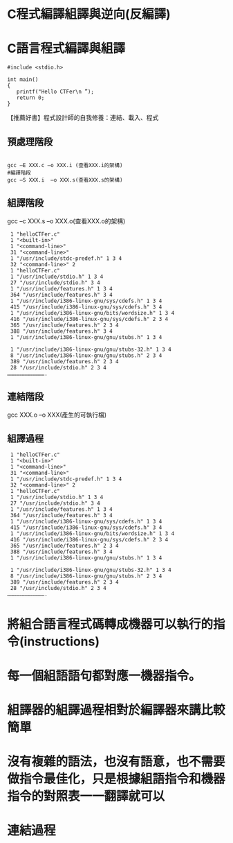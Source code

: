

# C程式編譯組譯與逆向(反編譯)
# C語言程式編譯與組譯
```
#include <stdio.h>

int main()
{
   printf("Hello CTFer\n ”);
   return 0;
}
```
【推薦好書】程式設計師的自我修養：連結、載入、程式

## 預處理階段
```

gcc –E XXX.c –o XXX.i (查看XXX.i的架構)
#編譯階段
gcc –S XXX.i  –o XXX.s(查看XXX.s的架構)
```
## 組譯階段

gcc –c XXX.s –o XXX.o(查看XXX.o的架構)
```
 1 "helloCTFer.c"
 1 "<built-in>"
 1 "<command-line>"
 31 "<command-line>"
 1 "/usr/include/stdc-predef.h" 1 3 4
 32 "<command-line>" 2
 1 "helloCTFer.c"
 1 "/usr/include/stdio.h" 1 3 4
 27 "/usr/include/stdio.h" 3 4
 1 "/usr/include/features.h" 1 3 4
 364 "/usr/include/features.h" 3 4
 1 "/usr/include/i386-linux-gnu/sys/cdefs.h" 1 3 4
 415 "/usr/include/i386-linux-gnu/sys/cdefs.h" 3 4
 1 "/usr/include/i386-linux-gnu/bits/wordsize.h" 1 3 4
 416 "/usr/include/i386-linux-gnu/sys/cdefs.h" 2 3 4
 365 "/usr/include/features.h" 2 3 4
 388 "/usr/include/features.h" 3 4
 1 "/usr/include/i386-linux-gnu/gnu/stubs.h" 1 3 4

 1 "/usr/include/i386-linux-gnu/gnu/stubs-32.h" 1 3 4
 8 "/usr/include/i386-linux-gnu/gnu/stubs.h" 2 3 4
 389 "/usr/include/features.h" 2 3 4
 28 "/usr/include/stdio.h" 2 3 4
……………………………….

```


## 連結階段
gcc  XXX.o –o XXX(產生的可執行檔)

















## 組譯過程
```
 1 "helloCTFer.c"
 1 "<built-in>"
 1 "<command-line>"
 31 "<command-line>"
 1 "/usr/include/stdc-predef.h" 1 3 4
 32 "<command-line>" 2
 1 "helloCTFer.c"
 1 "/usr/include/stdio.h" 1 3 4
 27 "/usr/include/stdio.h" 3 4
 1 "/usr/include/features.h" 1 3 4
 364 "/usr/include/features.h" 3 4
 1 "/usr/include/i386-linux-gnu/sys/cdefs.h" 1 3 4
 415 "/usr/include/i386-linux-gnu/sys/cdefs.h" 3 4
 1 "/usr/include/i386-linux-gnu/bits/wordsize.h" 1 3 4
 416 "/usr/include/i386-linux-gnu/sys/cdefs.h" 2 3 4
 365 "/usr/include/features.h" 2 3 4
 388 "/usr/include/features.h" 3 4
 1 "/usr/include/i386-linux-gnu/gnu/stubs.h" 1 3 4

 1 "/usr/include/i386-linux-gnu/gnu/stubs-32.h" 1 3 4
 8 "/usr/include/i386-linux-gnu/gnu/stubs.h" 2 3 4
 389 "/usr/include/features.h" 2 3 4
 28 "/usr/include/stdio.h" 2 3 4
……………………………….
```
# 將組合語言程式碼轉成機器可以執行的指令(instructions)
# 每一個組語語句都對應一機器指令。
# 組譯器的組譯過程相對於編譯器來講比較簡單
# 沒有複雜的語法，也沒有語意，也不需要做指令最佳化，只是根據組語指令和機器指令的對照表一一翻譯就可以
# 連結過程
